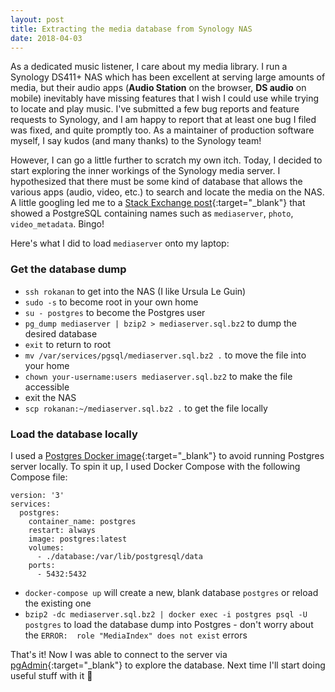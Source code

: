 ```yaml
---
layout: post
title: Extracting the media database from Synology NAS
date: 2018-04-03
---
```

As a dedicated music listener, I care about my media library. I run a Synology DS411+ NAS
which has been excellent at serving large amounts of media, but their audio apps (**Audio Station** on
the browser, **DS audio** on mobile) inevitably have missing features that I wish I could use while
trying to locate and play music. I've submitted a few bug reports and feature requests to Synology,
and I am happy to report that at least one bug I filed was fixed, and quite promptly too. As a
maintainer of production software myself, I say kudos (and many thanks) to the Synology team!

However, I can go a little further to scratch my own itch. Today, I decided to start exploring the inner
workings of the Synology media server. I hypothesized that there must be some kind of database that
allows the various apps (audio, video, etc.) to search and locate the media on the NAS. A little googling
led me to a [Stack Exchange post](https://unix.stackexchange.com/questions/377713/postgresql-installation-on-a-synology-diskstation-ds216j-pgadminiii){:target="_blank"}
that showed a PostgreSQL containing names such as `mediaserver`, `photo`, `video_metadata`. Bingo!

Here's what I did to load `mediaserver` onto my laptop:

### Get the database dump
- `ssh rokanan` to get into the NAS (I like Ursula Le Guin)
- `sudo -s` to become root in your own home
- `su - postgres` to become the Postgres user
- `pg_dump mediaserver | bzip2 > mediaserver.sql.bz2` to dump the desired database
- `exit` to return to root
- `mv /var/services/pgsql/mediaserver.sql.bz2 .` to move the file into your home
- `chown your-username:users mediaserver.sql.bz2` to make the file accessible
- exit the NAS
- `scp rokanan:~/mediaserver.sql.bz2 .` to get the file locally

### Load the database locally
I used a [Postgres Docker image](https://hub.docker.com/_/postgres/){:target="_blank"} to avoid running Postgres server locally.
To spin it up, I used Docker Compose with the following Compose file:
```
version: '3'
services:
  postgres:
    container_name: postgres
    restart: always
    image: postgres:latest
    volumes:
      - ./database:/var/lib/postgresql/data
    ports:
      - 5432:5432
```
- `docker-compose up` will create a new, blank database `postgres` or reload the existing one
- `bzip2 -dc mediaserver.sql.bz2 | docker exec -i postgres psql -U postgres` to load the database dump into Postgres - don't worry about the `ERROR:  role "MediaIndex" does not exist` errors

That's it! Now I was able to connect to the server via [pgAdmin](https://www.pgadmin.org/){:target="_blank"} to explore the database.
Next time I'll start doing useful stuff with it :wave:
